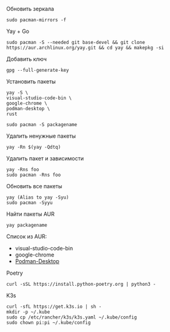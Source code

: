 Обновить зеркала
```
sudo pacman-mirrors -f 
```
Yay + Go
```
sudo pacman -S --needed git base-devel && git clone https://aur.archlinux.org/yay.git && cd yay && makepkg -si
```
Добавить ключ
```
gpg --full-generate-key
```
Установить пакеты
```
yay -S \
visual-studio-code-bin \
google-chrome \
podman-desktop \
rust
```
```
sudo pacman -S packagename
```
Удалить ненужные пакеты
```
yay -Rn $(yay -Qdtq)
```
Удалить пакет и зависимости
```
yay -Rns foo
sudo pacman -Rns foo
```
Обновить все пакеты
```
yay (Alias to yay -Syu)
sudo pacman -Syyu
```
Найти пакеты AUR
```
yay packagename
```
Список из AUR:
- visual-studio-code-bin
- google-chrome
- [Podman-Desktop](https://podman-desktop.io/docs/installation/linux-install)

Poetry
```
curl -sSL https://install.python-poetry.org | python3 -
```
K3s
```
curl -sfL https://get.k3s.io | sh -
mkdir -p ~/.kube
sudo cp /etc/rancher/k3s/k3s.yaml ~/.kube/config
sudo chown pi:pi ~/.kube/config
```
